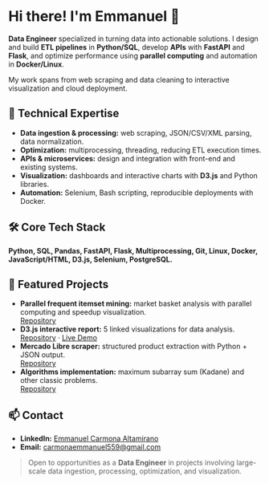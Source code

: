 # Hi there! I'm Emmanuel 👋

**Data Engineer** specialized in turning data into actionable solutions. I design and build **ETL pipelines** in **Python/SQL**, develop **APIs** with **FastAPI** and **Flask**, and optimize performance using **parallel computing** and automation in **Docker/Linux**.  

My work spans from web scraping and data cleaning to interactive visualization and cloud deployment.

## 🔎 Technical Expertise
- **Data ingestion & processing:** web scraping, JSON/CSV/XML parsing, data normalization.
- **Optimization:** multiprocessing, threading, reducing ETL execution times.
- **APIs & microservices:** design and integration with front-end and existing systems.
- **Visualization:** dashboards and interactive charts with **D3.js** and Python libraries.
- **Automation:** Selenium, Bash scripting, reproducible deployments with Docker.

## 🛠 Core Tech Stack
**Python, SQL, Pandas, FastAPI, Flask, Multiprocessing, Git, Linux, Docker, JavaScript/HTML, D3.js, Selenium, PostgreSQL.**

## 🚀 Featured Projects
- **Parallel frequent itemset mining:** market basket analysis with parallel computing and speedup visualization.  
  [Repository](https://github.com/559Emmanuel/parallel-frequent-itemset-mining-)
- **D3.js interactive report:** 5 linked visualizations for data analysis.  
  [Repository](https://github.com/559Emmanuel/d3-report) · [Live Demo](https://559emmanuel.github.io)
- **Mercado Libre scraper:** structured product extraction with Python + JSON output.  
  [Repository](https://github.com/559Emmanuel/ws_mercadolibre)
- **Algorithms implementation:** maximum subarray sum (Kadane) and other classic problems.  
  [Repository](https://github.com/559Emmanuel/Algorithms)

## 📫 Contact
- **LinkedIn:** [Emmanuel Carmona Altamirano](https://www.linkedin.com/in/emmanuel-carmona-406211256/)
- **Email:** carmonaemmanuel559@gmail.com

> Open to opportunities as a **Data Engineer** in projects involving large-scale data ingestion, processing, optimization, and visualization.
